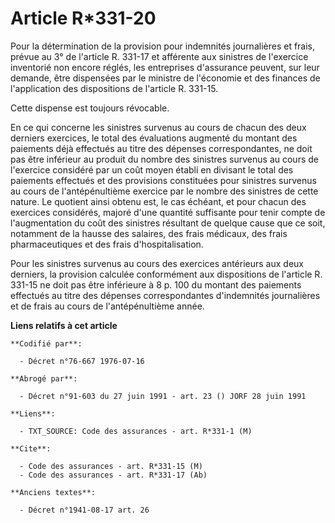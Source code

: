 # Article R*331-20

Pour la détermination de la provision pour indemnités journalières et frais, prévue au 3° de l'article R. 331-17 et afférente
aux sinistres de l'exercice inventorié non encore réglés, les entreprises d'assurance peuvent, sur leur demande, être
dispensées par le ministre de l'économie et des finances de l'application des dispositions de l'article R. 331-15.

Cette dispense est toujours révocable.

En ce qui concerne les sinistres survenus au cours de chacun des deux derniers exercices, le total des évaluations augmenté
du montant des paiements déjà effectués au titre des dépenses correspondantes, ne doit pas être inférieur au produit du
nombre des sinistres survenus au cours de l'exercice considéré par un coût moyen établi en divisant le total des paiements
effectués et des provisions constituées pour sinistres survenus au cours de l'antépénultième exercice par le nombre des
sinistres de cette nature. Le quotient ainsi obtenu est, le cas échéant, et pour chacun des exercices considérés, majoré
d'une quantité suffisante pour tenir compte de l'augmentation du coût des sinistres résultant de quelque cause que ce soit,
notamment de la hausse des salaires, des frais médicaux, des frais pharmaceutiques et des frais d'hospitalisation.

Pour les sinistres survenus au cours des exercices antérieurs aux deux derniers, la provision calculée conformément aux
dispositions de l'article R. 331-15 ne doit pas être inférieure à 8 p. 100 du montant des paiements effectués au titre des
dépenses correspondantes d'indemnités journalières et de frais au cours de l'antépénultième année.

**Liens relatifs à cet article**

	**Codifié par**:

	  - Décret n°76-667 1976-07-16

	**Abrogé par**:

	  - Décret n°91-603 du 27 juin 1991 - art. 23 () JORF 28 juin 1991

	**Liens**:

	  - TXT_SOURCE: Code des assurances - art. R*331-1 (M)

	**Cite**:

	  - Code des assurances - art. R*331-15 (M)
	  - Code des assurances - art. R*331-17 (Ab)

	**Anciens textes**:

	  - Décret n°1941-08-17 art. 26
